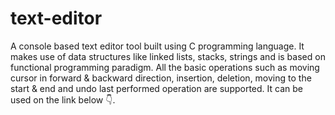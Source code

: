 # text-editor
A console based text editor tool built using C programming language. It makes use of data structures like linked lists, stacks, strings and is based on functional programming paradigm. All the basic operations such as moving cursor in forward &amp; backward direction, insertion, deletion, moving to the start &amp; end and undo last performed operation are supported. It can be used on the link below 👇.
